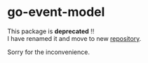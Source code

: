 go-event-model
================


This package is **deprecated** !!  
I have renamed it and move to new [repository](https://github.com/wahtherewahhere/GoEventModel).  
  
Sorry for the inconvenience.